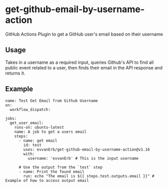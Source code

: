 # get-github-email-by-username-action
GitHub Actions Plugin to get a GitHub user's email based on their username

## Usage

Takes in a username as a required input, queries Github's API to find all public event related to a user, then finds their email in the API response and returns it.

## Example
```
name: Test Get Email from Github Username
on:
  workflow_dispatch:

jobs:
  get_user_email:
    runs-on: ubuntu-latest
    name: A job to get a users email
    steps:
      - name: get email
        id: test
        uses: evvanErb/get-github-email-by-username-action@v1.16
        with:
          username: 'evvanErb' # This is the input username
          
      # Use the output from the `test` step
      - name: Print the found email
        run: echo "The email is ${{ steps.test.outputs.email }}" # Example of how to access output email
```
